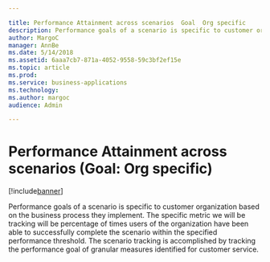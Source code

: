 ```yaml
---

title: Performance Attainment across scenarios  Goal  Org specific 
description: Performance goals of a scenario is specific to customer organization based on the business process they implement.
author: MargoC
manager: AnnBe
ms.date: 5/14/2018
ms.assetid: 6aaa7cb7-871a-4052-9558-59c3bf2ef15e
ms.topic: article
ms.prod: 
ms.service: business-applications
ms.technology: 
ms.author: margoc
audience: Admin

---
```

#  Performance Attainment across scenarios (Goal: Org specific)




[!include[banner](../../../includes/banner.md)]

Performance goals of a scenario is specific to customer organization based on
the business process they implement. The specific metric we will be tracking
will be percentage of times users of the organization have been able to
successfully complete the scenario within the specified performance threshold.
The scenario tracking is accomplished by tracking the performance goal of
granular measures identified for customer service.
